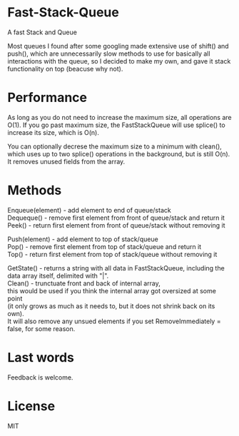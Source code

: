 # Fast-Stack-Queue
A fast Stack and Queue

Most queues I found after some googling made extensive use of shift() and push(), which are unnecessarily slow methods to use for basically all interactions with the queue, so I decided to make my own, and gave it stack functionality on top (beacuse why not).

# Performance
As long as you do not need to increase the maximum size, all operations are O(1).
If you go past maximum size, the FastStackQueue will use splice() to increase its size, which is O(n).

You can optionally decrese the maximum size to a minimum with clean(), which uses up to two splice() operations in the background, but is still O(n).  
It removes unused fields from the array.

# Methods

Enqueue(element) - add element to end of queue/stack   
Dequeque() - remove first element from front of queue/stack and return it  
Peek() - return first element from front of queue/stack without removing it  

Push(element) - add element to top of stack/queue  
Pop() - remove first element from top of stack/queue and return it  
Top() - return first element from top of stack/queue without removing it  

GetState() - returns a string with all data in FastStackQueue, including the data array itself, delimited with "|".  
Clean() - trunctuate front and back of internal array,  
this would be used if you think the internal array got oversized at some point  
(it only grows as much as it needs to, but it does not shrink back on its own).  
It will also remove any unsued elements if you set RemoveImmediately = false, for some reason.

# Last words
Feedback is welcome.

# License
MIT
